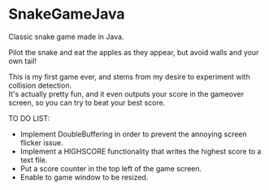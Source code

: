 SnakeGameJava
=============

Classic snake game made in Java.

Pilot the snake and eat the apples as they appear, but avoid walls and your own tail!


This is my first game ever, and stems from my desire to experiment with collision detection.  
It's actually pretty fun, and it even outputs your score in the gameover screen, so you can try to beat your best score.



TO DO LIST:
- Implement DoubleBuffering in order to prevent the annoying screen flicker issue.
- Implement a HIGHSCORE functionality that writes the highest score to a text file.  
- Put a score counter in the top left of the game screen.
- Enable to game window to be resized.

